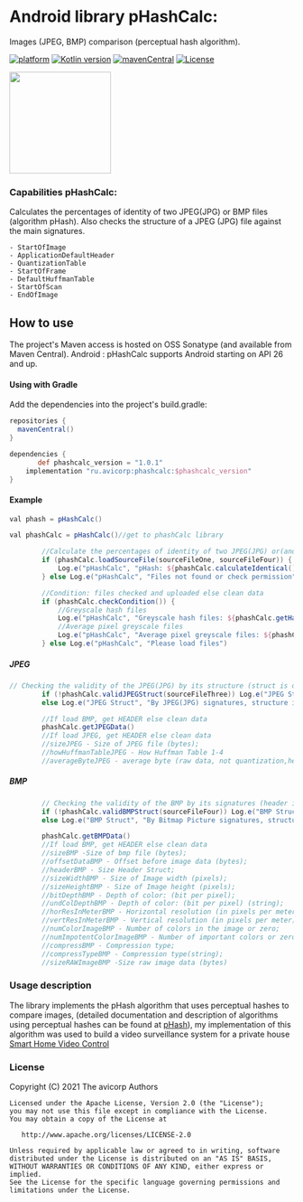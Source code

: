 # Android library pHashCalc:
Images (JPEG, BMP) comparison (perceptual hash algorithm).

[![platform](https://img.shields.io/badge/platform-Android-yellow.svg)](https://www.android.com)
[![Kotlin version](https://img.shields.io/badge/Kotlin-1.7.20-blue)]([https://kotlinlang.org/docs/whatsnew16.html](https://kotlinlang.org/docs/whatsnew1720.html))
[![mavenCentral](https://img.shields.io/badge/download_Maven-v1.0.1-red)](https://search.maven.org/search?q=ru.avicorp.phashcalc)
[![License](https://img.shields.io/badge/License-Apache%202.0-blue.svg)](https://www.apache.org/licenses/LICENSE-2.0)


<img align="center" src="https://github.com/avbase/pHashCalc/blob/main/phashResult.gif" height="180" style="max-width: 50%; display: inline-block;" data-target="animated-image.originalImage">



###  Capabilities pHashCalc: 

Сalculates the percentages of identity of two JPEG(JPG) or BMP files (algorithm pHash).
Also checks the structure of a JPEG (JPG) file against the main signatures.

    - StartOfImage
    - ApplicationDefaultHeader
    - QuantizationTable
    - StartOfFrame
    - DefaultHuffmanTable
    - StartOfScan
    - EndOfImage

## How to use

The project's Maven access is hosted on OSS Sonatype (and available from Maven Central).
Android : pHashCalc supports Android starting on API 26 and up.

#### Using with Gradle

Add the dependencies into the project's build.gradle:
```groovy
repositories {
  mavenCentral()
}

dependencies {
       def phashcalc_version = "1.0.1"
    implementation "ru.avicorp:phashcalc:$phashcalc_version"
}
```

#### Example

```groovy
val phash = pHashCalc()

val phashCalc = pHashCalc()//get to phashCalc library

        //Сalculate the percentages of identity of two JPEG(JPG) or(and) BMP files (algorithm pHash)
        if (phashCalc.loadSourceFile(sourceFileOne, sourceFileFour)) {
            Log.e("pHashCalc", "pHash: ${phashCalc.calculateIdentical()}%")
        } else Log.e("pHashCalc", "Files not found or check permission")

        //Condition: files checked and uploaded else clean data
        if (phashCalc.checkCondition()) {
            //Greyscale hash files
            Log.e("pHashCalc", "Greyscale hash files: ${phashCalc.getHashOne()} vs ${phashCalc.getHashTwo()}")
            //Average pixel greyscale files
            Log.e("pHashCalc", "Average pixel greyscale files: ${phashCalc.getAveragePixelOne()} vs  ${phashCalc.getAveragePixelTwo()}")
        } else Log.e("pHashCalc", "Please load files")

```
##### JPEG
```groovy
// Checking the validity of the JPEG(JPG) by its structure (struct is displayed in the log)
        if (!phashCalc.validJPEGStruct(sourceFileThree)) Log.e("JPEG Struct", "This file is not JPEG(JPG)")
        else Log.e("JPEG Struct", "By JPEG(JPG) signatures, structure is correct")

        //If load BMP, get HEADER else clean data
        phashCalc.getJPEGData()
        //If load JPEG, get HEADER else clean data
        //sizeJPEG - Size of JPEG file (bytes);
        //howHuffmanTableJPEG - How Huffman Table 1-4
        //averageByteJPEG - average byte (raw data, not quantization,header,haffman)
```
##### BMP
```groovy
        // Checking the validity of the BMP by its signatures (header is displayed in the log)
        if (!phashCalc.validBMPStruct(sourceFileFour)) Log.e("BMP Struct", "This file is not BMP")
        else Log.e("BMP Struct", "By Bitmap Picture signatures, structure is correct")

        phashCalc.getBMPData()
        //If load BMP, get HEADER else clean data
        //sizeBMP -Size of bmp file (bytes);
        //offsetDataBMP - Offset before image data (bytes);
        //headerBMP - Size Header Struct;
        //sizeWidthBMP - Size of Image width (pixels);
        //sizeHeightBMP - Size of Image height (pixels);
        //bitDepthBMP - Depth of color: (bit per pixel);
        //undColDepthBMP - Depth of color: (bit per pixel) (string);
        //horResInMeterBMP - Horizontal resolution (in pixels per meter);
        //vertResInMeterBMP - Vertical resolution (in pixels per meter);
        //numColorImageBMP - Number of colors in the image or zero;
        //numImpotentColorImageBMP - Number of important colors or zero;
        //compressBMP - Compression type;
        //compressTypeBMP - Compression type(string);
        //sizeRAWImageBMP -Size raw image data (bytes)
```



### Usage description

The library implements the pHash algorithm that uses perceptual hashes to compare images, (detailed documentation and description of algorithms using perceptual hashes can be found at [pHash](https://pHash.org)), my implementation of this algorithm was used to build a video surveillance system for a private house [Smart Home Video Control](https://avicorp.ru)

### License

 Copyright (C) 2021 The avicorp Authors

    Licensed under the Apache License, Version 2.0 (the "License");
    you may not use this file except in compliance with the License.
    You may obtain a copy of the License at

       http://www.apache.org/licenses/LICENSE-2.0

    Unless required by applicable law or agreed to in writing, software
    distributed under the License is distributed on an "AS IS" BASIS,
    WITHOUT WARRANTIES OR CONDITIONS OF ANY KIND, either express or implied.
    See the License for the specific language governing permissions and
    limitations under the License.
